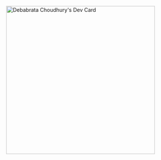 <a href="https://app.daily.dev/smokeysmokers0n"><img src="https://api.daily.dev/devcards/75c41c03382840538ad564fef53ac288.png?r=049" width="400" alt="Debabrata Choudhury's Dev Card"/></a>

